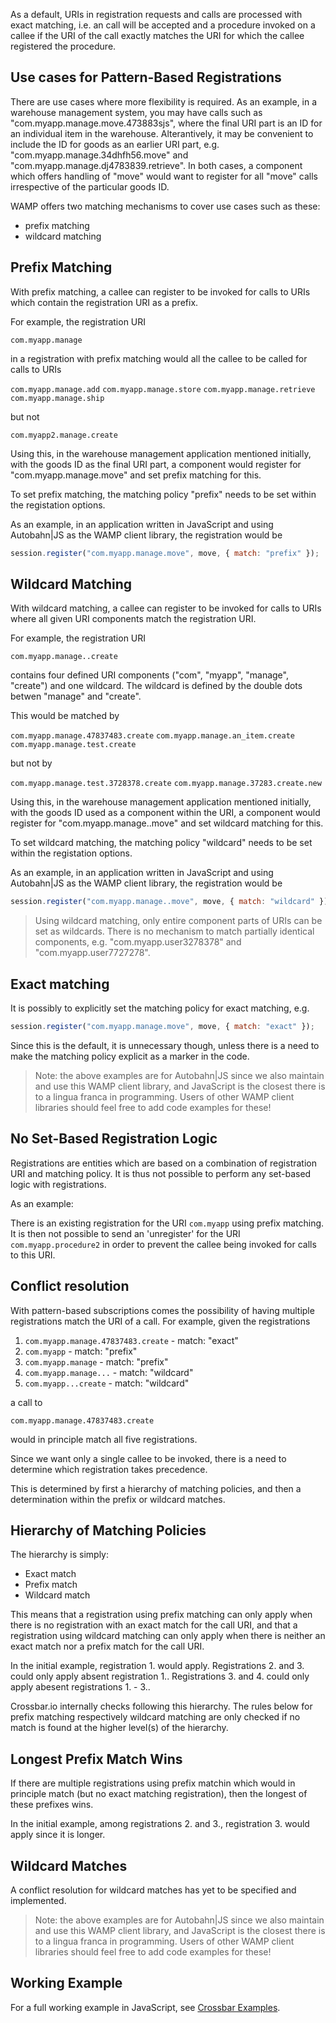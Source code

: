 As a default, URIs in registration requests and calls are processed with exact matching, i.e. an call will be accepted and a procedure invoked on a callee if the  URI of the call exactly matches the URI for which the callee registered the procedure.

## Use cases for Pattern-Based Registrations

There are use cases where more flexibility is required. As an example, in a warehouse management system, you may have calls such as "com.myapp.manage.move.473883sjs", where the final URI part is an ID for an individual item in the warehouse. Alterantively, it may be convenient to include the ID for goods as an earlier URI part, e.g. "com.myapp.manage.34dhfh56.move" and "com.myapp.manage.dj4783839.retrieve". In both cases, a component which offers handling of "move" would want to register for all "move" calls irrespective of the particular goods ID.

WAMP offers two matching mechanisms to cover use cases such as these:

* prefix matching
* wildcard matching

## Prefix Matching

With prefix matching, a callee can register to be invoked for calls to URIs which contain the registration URI as a prefix.

For example, the registration URI

`com.myapp.manage`

in a registration with prefix matching would all the callee to be called for calls to URIs

`com.myapp.manage.add`
`com.myapp.manage.store`
`com.myapp.manage.retrieve`
`com.myapp.manage.ship`

but not

`com.myapp2.manage.create`

Using this, in the warehouse management application mentioned initially, with the goods ID as the final URI part, a component would register for "com.myapp.manage.move" and set prefix matching for this.

To set prefix matching, the matching policy "prefix" needs to be set within the registation options.

As an example, in an application written in JavaScript and using Autobahn|JS as the WAMP client library, the registration would be

```javascript
session.register("com.myapp.manage.move", move, { match: "prefix" });
```

## Wildcard Matching

With wildcard matching, a callee can register to be invoked for calls to URIs where all given URI components match the registration URI.

For example, the registration URI

`com.myapp.manage..create`

contains four defined URI components ("com", "myapp", "manage", "create") and one wildcard. The wildcard is defined by the double dots betwen "manage" and "create". 

This would be matched by

`com.myapp.manage.47837483.create`
`com.myapp.manage.an_item.create`
`com.myapp.manage.test.create`

but not by

`com.myapp.manage.test.3728378.create`
`com.myapp.manage.37283.create.new`

Using this, in the warehouse management application mentioned initially, with the goods ID used as a component within the URI, a component would register for "com.myapp.manage..move" and set wildcard matching for this.

To set wildcard matching, the matching policy "wildcard" needs to be set within the registation options.

As an example, in an application written in JavaScript and using Autobahn|JS as the WAMP client library, the registration would be

```javascript
session.register("com.myapp.manage..move", move, { match: "wildcard" });
```

> Using wildcard matching, only entire component parts of URIs can be set as wildcards. There is no mechanism to match partially identical components, e.g. "com.myapp.user3278378" and "com.myapp.user7727278".

## Exact matching

It is possibly to explicitly set the matching policy for exact matching, e.g.

```javascript
session.register("com.myapp.manage.move", move, { match: "exact" });
```

Since this is the default, it is unnecessary though, unless there is a need to make the matching policy explicit as a marker in the code.


> Note: the above examples are for Autobahn|JS since we also maintain and use this WAMP client library, and JavaScript is the closest there is to a lingua franca in programming. Users of other WAMP client libraries should feel free to add code examples for these!

## No Set-Based Registration Logic

Registrations are entities which are based on a combination of registration URI and matching policy. It is thus not possible to perform any set-based logic with registrations.

As an example: 

There is an existing registration for the URI `com.myapp` using prefix matching. It is then not possible to send an 'unregister' for the URI `com.myapp.procedure2` in order to prevent the callee being invoked for calls to this URI.


## Conflict resolution

With pattern-based subscriptions comes the possibility of having multiple registrations match the URI of a call. For example, given the registrations

1. `com.myapp.manage.47837483.create` - match: "exact"
2. `com.myapp` - match: "prefix"
3. `com.myapp.manage` - match: "prefix"
4. `com.myapp.manage...` - match: "wildcard"
5. `com.myapp...create` - match: "wildcard"

a call to 

`com.myapp.manage.47837483.create` 

would in principle match all five registrations. 

Since we want only a single callee to be invoked, there is a need to determine which registration takes precedence.

This is determined by first a hierarchy of matching policies, and then a determination within the prefix or wildcard matches.

## Hierarchy of Matching Policies

The hierarchy is simply:

- Exact match
- Prefix match
- Wildcard match

This means that a registration using prefix matching can only apply when there is no registration with an exact match for the call URI, and that a registration using wildcard matching can only apply when there is neither an exact match nor a prefix match for the call URI. 

In the initial example, registration 1. would apply.
Registrations 2. and 3. could only apply absent registration 1..
Registrations 3. and 4. could only apply abesent registrations 1. - 3..

Crossbar.io internally checks following this hierarchy. The rules below for prefix matching respectively wildcard matching are only checked if no match is found at the higher level(s) of the hierarchy.

## Longest Prefix Match Wins

If there are multiple registrations using prefix matchin which would in principle match (but no exact matching registration), then the longest of these prefixes wins. 

In the initial example, among registrations 2. and 3., registration 3. would apply since it is longer.

## Wildcard Matches

A conflict resolution for wildcard matches has yet to be specified and implemented.




> Note: the above examples are for Autobahn|JS since we also maintain and use this WAMP client library, and JavaScript is the closest there is to a lingua franca in programming. Users of other WAMP client libraries should feel free to add code examples for these!


## Working Example

For a full working example in JavaScript, see [Crossbar Examples](https://github.com/crossbario/crossbarexamples/tree/master/metaapi).